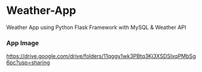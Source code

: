 # Weather-App
Weather App using Python Flask Framework with MySQL &amp; Weather API

### App Image
https://drive.google.com/drive/folders/11qggy1wk3PBtq3Kj3XSDSIxqPMbSg6pc?usp=sharing
